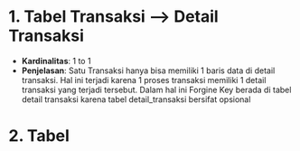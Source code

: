 # 1. Tabel Transaksi --> Detail Transaksi

- **Kardinalitas**: 1 to 1
- **Penjelasan**: Satu Transaksi hanya bisa memiliki 1 baris data di detail transaksi. Hal ini terjadi karena 1 proses transaksi memiliki 1 detail transaksi yang terjadi tersebut. Dalam hal ini Forgine Key berada di tabel detail transaksi karena tabel detail_transaksi bersifat opsional

# 2. Tabel